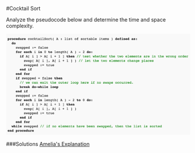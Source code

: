#Cocktail Sort

Analyze the pseudocode below and determine the time and space complexity. 

![cocktail sort pseudocode](cocktail_sort_pseudocode.png)


###Solutions
[Amelia's Explanation](https://github.com/adowns01/Intro-to-Whiteboarding-DBC/blob/master/solutions/cocktail_sort_solution_amelia.md)
